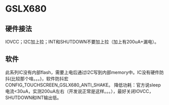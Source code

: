 # GSLX680
## 硬件接法
IOVCC；I2C加上拉；INT和SHUTDOWN不要加上拉（加上有200uA+漏电）。

## 软件
此系列IC没有内部flash，需要上电后通过I2C写到内部memory中。IC没有硬件防抖(比较那个啥。。。)，软件防抖宏CONFIG_TOUCHSCREEN_GSLX680_ANTI_SHAKE。
降低功耗：官方说sleep电流<30uA，实测200uA左右（开发说正常是这样。。。），最好关闭IOVCC，SHUTDOWN和INT输出低。
